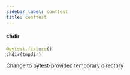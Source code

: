 ```yaml
---
sidebar_label: conftest
title: conftest
---
```


#### chdir

```python
@pytest.fixture()
chdir(tmpdir)
```

Change to pytest-provided temporary directory

